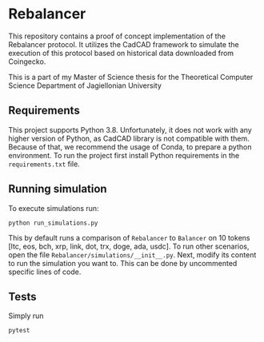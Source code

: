 # Rebalancer
This repository contains a proof of concept implementation of the Rebalancer protocol. It utilizes the CadCAD framework to simulate the execution of this protocol based on historical data downloaded from Coingecko.

This is a part of my Master of Science thesis for the Theoretical Computer Science Department of Jagiellonian University

## Requirements
This project supports Python 3.8. Unfortunately, it does not work with any higher version of Python, as CadCAD library is not compatible with them.
Because of that, we recommend the usage of Conda, to prepare a python environment.
To run the project first install Python requirements in the `requirements.txt` file.

## Running simulation
To execute simulations run:
```
python run_simulations.py
```
This by default runs a comparison of `Rebalancer` to `Balancer` on 10 tokens [ltc, eos, bch, xrp, link, dot, trx, doge, ada, usdc].
To run other scenarios, open the file `Rebalancer/simulations/__init__.py`. Next, modify its content to run the simulation you want to. This can be done by uncommented specific lines of code.


## Tests
Simply run
```
pytest
```